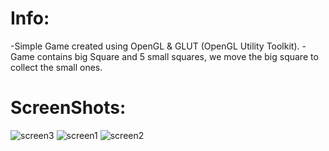 # Info: 
-Simple Game created using OpenGL & GLUT (OpenGL Utility Toolkit).
-Game contains big Square and 5 small squares, we move the big square to collect the small ones. 

# ScreenShots:
![screen3](https://github.com/user-attachments/assets/c75a7925-b3d3-44eb-b7bf-b31a9ba5688f)
![screen1](https://github.com/user-attachments/assets/499e93a7-2656-4f7c-b598-38d4f1bf0133)
![screen2](https://github.com/user-attachments/assets/66a8a9cd-1897-4eeb-8085-ef10d0b300c3)
